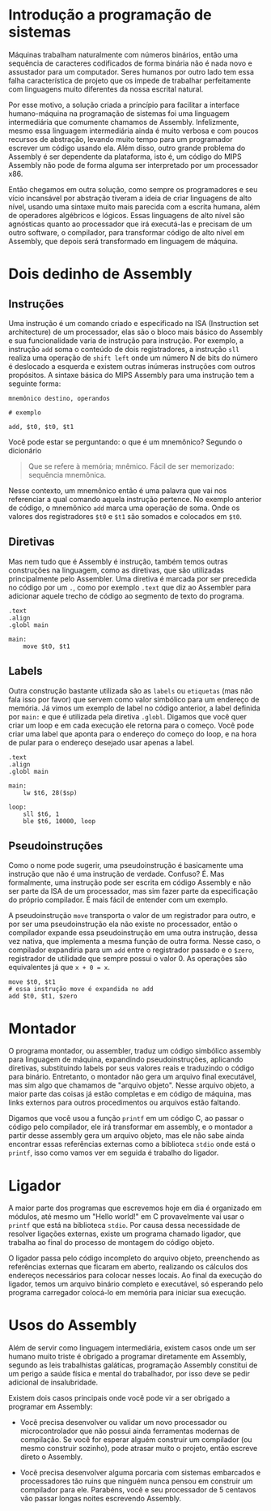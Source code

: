 # Introdução a programação de sistemas

Máquinas trabalham naturalmente com números binários, então uma sequência de caracteres codificados de forma binária não é nada novo e assustador para um computador. Seres humanos por outro lado tem essa falha característica de projeto que os impede de trabalhar perfeitamente com linguagens muito diferentes da nossa escrital natural. 

Por esse motivo, a solução criada a princípio para facilitar a interface humano-máquina na programação de sistemas foi uma linguagem intermediária que comumente chamamos de Assembly. Infelizmente, mesmo essa linguagem intermediária ainda é muito verbosa e com poucos recursos de abstração, levando muito tempo para um programador escrever um código usando ela. Além disso, outro grande problema do Assembly é ser dependente da plataforma, isto é, um código do MIPS Assembly não pode de forma alguma ser interpretado por um processador x86.

Então chegamos em outra solução, como sempre os programadores e seu vício incansável por abstração tiveram a ideia de criar linguagens de alto nível, usando uma sintaxe muito mais parecida com a escrita humana, além de operadores algébricos e lógicos. Essas linguagens de alto nível são agnósticas quanto ao processador que irá executá-las e precisam de um outro software, o compilador, para transformar código de alto nível em Assembly, que depois será transformado em linguagem de máquina.

# Dois dedinho de Assembly

## Instruções

Uma instrução é um comando criado e especificado na ISA (Instruction set architecture) de um processador, elas são o bloco mais básico do Assembly e sua funcionalidade varia de instrução para instrução. Por exemplo, a instrução `add` soma o conteúdo de dois registradores, a instrução `sll` realiza uma operação de `shift left` onde um número N de bits do número é deslocado a esquerda e existem outras inúmeras instruções com outros propósitos. A sintaxe básica do MIPS Assembly para uma instrução tem a seguinte forma:

```assembly
mnemônico destino, operandos

# exemplo

add, $t0, $t0, $t1
```

Você pode estar se perguntando: o que é um mnemônico? Segundo o dicionário
>Que se refere à memória; mnêmico. Fácil de ser memorizado: sequência mnemônica.

Nesse contexto, um mnemônico então é uma palavra que vai nos referenciar a qual comando aquela instrução pertence. No exemplo anterior de código, o mnemônico `add` marca uma operação de soma. Onde os valores dos registradores `$t0` e `$t1` são somados e colocados em `$t0`.

## Diretivas

Mas nem tudo que é Assembly é instrução, também temos outras construções na linguagem, como as diretivas, que são utilizadas principalmente pelo Assembler. Uma diretiva é marcada por ser precedida no código por um `.`, como por exemplo `.text` que diz ao Assembler para adicionar aquele trecho de código ao segmento de texto do programa.

```assembly
.text
.align
.globl main

main:
    move $t0, $t1
```

## Labels

Outra construção bastante utilizada são as `labels` ou `etiquetas` (mas não fala isso por favor) que servem como valor simbólico para um endereço de memória. Já vimos um exemplo de label no código anterior, a label definida por `main:` e que é utilizada pela diretiva `.globl`. Digamos que você quer criar um loop e em cada execução ele retorna para o começo. Você pode criar uma label que aponta para o endereço do começo do loop, e na hora de pular para o endereço desejado usar apenas a label.

```assembly
.text
.align
.globl main

main:
    lw $t6, 28($sp)

loop:
    sll $t6, 1
    ble $t6, 10000, loop
```

## Pseudoinstruções

Como o nome pode sugerir, uma pseudoinstrução é basicamente uma instrução que não é uma instrução de verdade. Confuso? É. Mas formalmente, uma instrução pode ser escrita em código Assembly e não ser parte da ISA de um processador, mas sim fazer parte da especificação do próprio compilador. É mais fácil de entender com um exemplo.

A pseudoinstrução `move` transporta o valor de um registrador para outro, e por ser uma pseudoinstrução ela não existe no processador, então o compilador expande essa pseudoinstrução em uma outra instrução, dessa vez nativa, que implementa a mesma função de outra forma. Nesse caso, o compilador expandiria para um `add` entre o registrador passado e o `$zero`, registrador de utilidade que sempre possui o valor 0. As operações são equivalentes já que `x + 0 = x`.

```assembly
move $t0, $t1
# essa instrução move é expandida no add
add $t0, $t1, $zero
```

# Montador

O programa montador, ou assembler, traduz um código simbólico assembly para linguagem de máquina, expandindo pseudoinstruções, aplicando diretivas, substituindo labels por seus valores reais e traduzindo o código para binário. Entretanto, o montador não gera um arquivo final executável, mas sim algo que chamamos de "arquivo objeto". Nesse arquivo objeto, a maior parte das coisas já estão completas e em código de máquina, mas links externos para outros procedimentos ou arquivos estão faltando.

Digamos que você usou a função `printf` em um código C, ao passar o código pelo compilador, ele irá transformar em assembly, e o montador a partir desse assembly gera um arquivo objeto, mas ele não sabe ainda encontrar essas referências externas como a biblioteca `stdio` onde está o `printf`, isso como vamos ver em seguida é trabalho do ligador.

# Ligador

A maior parte dos programas que escrevemos hoje em dia é organizado em módulos, até mesmo um "Hello world!" em C provavelmente vai usar o `printf` que está na biblioteca `stdio`. Por causa dessa necessidade de resolver ligações externas, existe um programa chamado ligador, que trabalha ao final do processo de montagem do código objeto.

O ligador passa pelo código incompleto do arquivo objeto, preenchendo as referências externas que ficaram em aberto, realizando os cálculos dos endereços necessários para colocar nesses locais. Ao final da execução do ligador, temos um arquivo binário completo e executável, só esperando pelo programa carregador colocá-lo em memória para iniciar sua execução.

# Usos do Assembly

Além de servir como linguagem intermediária, existem casos onde um ser humano muito triste é obrigado a programar diretamente em Assembly, segundo as leis trabalhistas galáticas, programação Assembly constitui de um perigo a saúde física e mental do trabalhador, por isso deve se pedir adicional de insalubridade.

Existem dois casos principais onde você pode vir a ser obrigado a programar em Assembly:

- Você precisa desenvolver ou validar um novo processador ou microcontrolador que não possui ainda ferramentas modernas de compilação. Se você for esperar alguém construir um compilador (ou mesmo construir sozinho), pode atrasar muito o projeto, então escreve direto o Assembly.

- Você precisa desenvolver alguma porcaria com sistemas embarcados e processadores tão ruins que ninguém nunca pensou em construir um compilador para ele. Parabéns, você e seu processador de 5 centavos vão passar longas noites escrevendo Assembly.